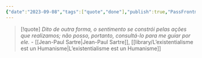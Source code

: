 ```yaml
---
{"date":"2023-09-08","tags":["quote","done"],"publish":true,"PassFrontmatter":true}
---
```


>[!quote] *Dito de outra forma, o sentimento se constrói pelas ações que realizamos; não posso, portanto, consultá-lo para me guiar por ele.*
> \- [[Jean-Paul Sartre\|Jean-Paul Sartre]], [[library/L’existentialisme est un Humanisme\|L’existentialisme est un Humanisme]] 
